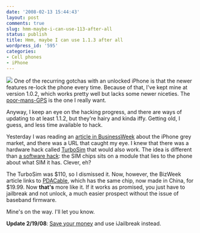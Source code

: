 ```yaml
---
date: '2008-02-13 15:44:43'
layout: post
comments: true
slug: hmm-maybe-i-can-use-113-after-all
status: publish
title: Hmm, maybe I can use 1.1.3 after all
wordpress_id: '595'
categories:
- Cell phones
- iPhone
---
```


![](http://www.phfactor.net/wp-pics/sim-stealth.jpg) One of the recurring gotchas with an unlocked iPhone is that the newer features re-lock the phone every time. Because of that, I've kept mine at version 1.0.2, which works pretty well but lacks some newer niceties. The [poor-mans-GPS](http://www.apple.com/iphone/features/index.html#map) is the one I really want.

Anyway, I keep an eye on the hacking progress, and there are ways of updating to at least 1.1.2, but they're hairy and kinda iffy. Getting old, I guess, and less time available to hack.

Yesterday I was reading an [article in BusinessWeek](http://www.businessweek.com/technology/content/feb2008/tc20080211_152894.htm) about the iPhone grey market, and there was a URL that caught my eye. I knew that there was a hardware hack called [TurboSim](http://www.bladox.com/) that would also work. The idea is different than [a software hack](http://www.iphonesimfree.com/cgi-bin/iphonesimfree/engine.pl?page=home): the SIM chips sits on a module that lies to the phone about what SIM it has. Clever, eh?

The TurboSim was $110, so I dismissed it. Now, however, the BizWeek article links to [PDACable](http://www.pdacable.com/servlet/the-56/iphone-unlock-1.1.2-next/Detail), which has the same chip, now made in China, for $19.99. Now **that's** more like it. If it works as promised, you just have to jailbreak and not unlock, a much easier prospect without the issue of baseband firmware.

Mine's on the way. I'll let you know.

**Update 2/19/08**: [Save your money](http://www.phfactor.net/wp/2008/02/17/with-fear-and-trembling-the-iphone-update-hack/) and use iJailbreak instead.
